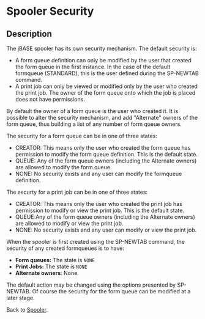 # Spooler Security

<PageHeader />

## Description

The jBASE spooler has its own security mechanism. The default security is:

- A form queue definition can only be modified by the user that created the form queue in the first instance. In the case of the default formqueue (STANDARD), this is the user defined during the SP-NEWTAB command.
- A print job can only be viewed or modified only by the user who created the print job. The owner of the form queue onto which the job is placed does not have permissions.

By default the owner of a form queue is the user who created it. It is possible to alter the security mechanism, and add "Alternate" owners of the form queue, thus building a list of any number of form queue owners.

The security for a form queue can be in one of three states:

- CREATOR: This means only the user who created the form queue has permission to modify the form queue definition. This is the default state.
- QUEUE: Any of the form queue owners (including the Alternate owners) are allowed to modify the form queue.
- NONE: No security exists and any user can modify the formqueue definition.

The securty for a print job can be in one of three states:

- CREATOR: This means only the user who created the print job has permission to modify or view the print job. This is the default state.
- QUEUE:Any of the form queue owners (including the Alternate owners) are allowed to modify or view the print job.
- NONE: No security exists and any user can modify or view the print job.

When the spooler is first created using the SP-NEWTAB command, the security of any created formqueues is to have:

- **Form queues:** The state is `NONE`
- **Print Jobs:** The state is `NONE`
- **Alternate owners**: None.

The default action may be changed using the options presented by SP-NEWTAB. Of course the security for the form queue can be modified at a later stage.

Back to [Spooler](./../jbase-spooler).

<PageFooter />

